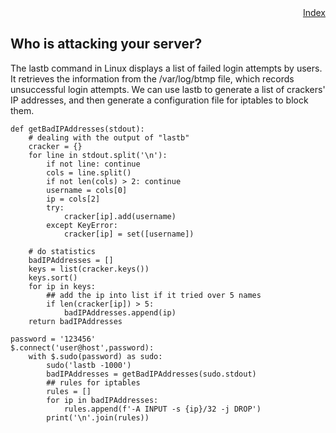 <div style="text-align:right"><a href="./index">Index</a></div>

## Who is attacking your server?
The lastb command in Linux displays a list of failed login attempts by users. It retrieves the information from the /var/log/btmp file, which records unsuccessful login attempts. We can use lastb to generate a list of crackers' IP addresses, and then generate a configuration file for iptables to block them.

```
def getBadIPAddresses(stdout):
    # dealing with the output of "lastb"
    cracker = {}
    for line in stdout.split('\n'):
        if not line: continue
        cols = line.split()
        if not len(cols) > 2: continue
        username = cols[0]
        ip = cols[2]
        try:
            cracker[ip].add(username)
        except KeyError:
            cracker[ip] = set([username])

    # do statistics 
    badIPAddresses = []
    keys = list(cracker.keys())
    keys.sort()
    for ip in keys:
        ## add the ip into list if it tried over 5 names
        if len(cracker[ip]) > 5:
            badIPAddresses.append(ip)
    return badIPAddresses   
    
password = '123456'
$.connect('user@host',password):
    with $.sudo(password) as sudo:
        sudo('lastb -1000')
        badIPAddresses = getBadIPAddresses(sudo.stdout)
        ## rules for iptables
        rules = []
        for ip in badIPAddresses:
            rules.append(f'-A INPUT -s {ip}/32 -j DROP')
        print('\n'.join(rules))    
```

